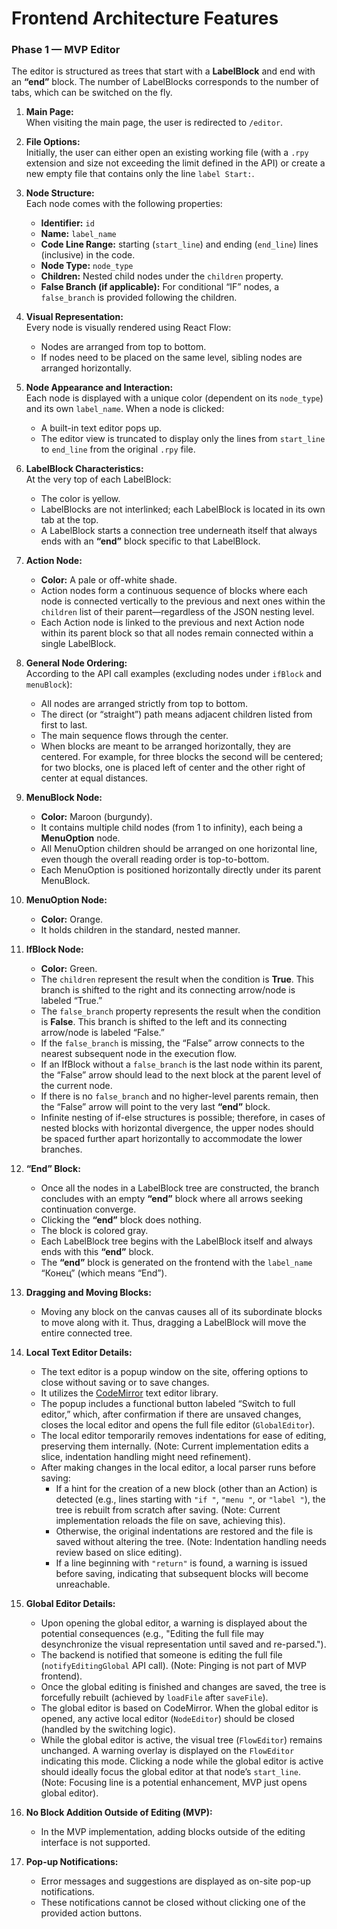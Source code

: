 # Frontend Architecture Features

### Phase 1 — MVP Editor

The editor is structured as trees that start with a **LabelBlock** and end with an **“end”** block. The number of LabelBlocks corresponds to the number of tabs, which can be switched on the fly.

1. **Main Page:**  
   When visiting the main page, the user is redirected to `/editor`.

2. **File Options:**  
   Initially, the user can either open an existing working file (with a `.rpy` extension and size not exceeding the limit defined in the API) or create a new empty file that contains only the line `label Start:`.

3. **Node Structure:**  
   Each node comes with the following properties:
   - **Identifier:** `id`
   - **Name:** `label_name`
   - **Code Line Range:** starting (`start_line`) and ending (`end_line`) lines (inclusive) in the code.
   - **Node Type:** `node_type`
   - **Children:** Nested child nodes under the `children` property.
   - **False Branch (if applicable):** For conditional “IF” nodes, a `false_branch` is provided following the children.

4. **Visual Representation:**  
   Every node is visually rendered using React Flow:
   - Nodes are arranged from top to bottom.
   - If nodes need to be placed on the same level, sibling nodes are arranged horizontally.

5. **Node Appearance and Interaction:**  
   Each node is displayed with a unique color (dependent on its `node_type`) and its own `label_name`. When a node is clicked:
   - A built-in text editor pops up.
   - The editor view is truncated to display only the lines from `start_line` to `end_line` from the original `.rpy` file.

6. **LabelBlock Characteristics:**  
   At the very top of each LabelBlock:
   - The color is yellow.
   - LabelBlocks are not interlinked; each LabelBlock is located in its own tab at the top.
   - A LabelBlock starts a connection tree underneath itself that always ends with an **“end”** block specific to that LabelBlock.

7. **Action Node:**  
   - **Color:** A pale or off-white shade.
   - Action nodes form a continuous sequence of blocks where each node is connected vertically to the previous and next ones within the `children` list of their parent—regardless of the JSON nesting level.
   - Each Action node is linked to the previous and next Action node within its parent block so that all nodes remain connected within a single LabelBlock.

8. **General Node Ordering:**  
   According to the API call examples (excluding nodes under `ifBlock` and `menuBlock`):
   - All nodes are arranged strictly from top to bottom.
   - The direct (or “straight”) path means adjacent children listed from first to last.
   - The main sequence flows through the center.
   - When blocks are meant to be arranged horizontally, they are centered. For example, for three blocks the second will be centered; for two blocks, one is placed left of center and the other right of center at equal distances.

9. **MenuBlock Node:**  
   - **Color:** Maroon (burgundy).
   - It contains multiple child nodes (from 1 to infinity), each being a **MenuOption** node.
   - All MenuOption children should be arranged on one horizontal line, even though the overall reading order is top-to-bottom.
   - Each MenuOption is positioned horizontally directly under its parent MenuBlock.

10. **MenuOption Node:**  
    - **Color:** Orange.
    - It holds children in the standard, nested manner.

11. **IfBlock Node:**  
    - **Color:** Green.
    - The `children` represent the result when the condition is **True**. This branch is shifted to the right and its connecting arrow/node is labeled “True.”
    - The `false_branch` property represents the result when the condition is **False**. This branch is shifted to the left and its connecting arrow/node is labeled “False.”
    - If the `false_branch` is missing, the “False” arrow connects to the nearest subsequent node in the execution flow.
    - If an IfBlock without a `false_branch` is the last node within its parent, the “False” arrow should lead to the next block at the parent level of the current node.
    - If there is no `false_branch` and no higher-level parents remain, then the “False” arrow will point to the very last **“end”** block.
    - Infinite nesting of if-else structures is possible; therefore, in cases of nested blocks with horizontal divergence, the upper nodes should be spaced further apart horizontally to accommodate the lower branches.

12. **“End” Block:**  
    - Once all the nodes in a LabelBlock tree are constructed, the branch concludes with an empty **“end”** block where all arrows seeking continuation converge.
    - Clicking the **“end”** block does nothing.
    - The block is colored gray.
    - Each LabelBlock tree begins with the LabelBlock itself and always ends with this **“end”** block.
    - The **“end”** block is generated on the frontend with the `label_name` “Конец” (which means “End”).

13. **Dragging and Moving Blocks:**  
    - Moving any block on the canvas causes all of its subordinate blocks to move along with it. Thus, dragging a LabelBlock will move the entire connected tree.

14. **Local Text Editor Details:**  
    - The text editor is a popup window on the site, offering options to close without saving or to save changes.
    - It utilizes the [CodeMirror](https://www.npmjs.com/package/%40uiw/react-codemirror?activeTab=readme) text editor library.
    - The popup includes a functional button labeled “Switch to full editor,” which, after confirmation if there are unsaved changes, closes the local editor and opens the full file editor (`GlobalEditor`).
    - The local editor temporarily removes indentations for ease of editing, preserving them internally. (Note: Current implementation edits a slice, indentation handling might need refinement).
    - After making changes in the local editor, a local parser runs before saving:
      - If a hint for the creation of a new block (other than an Action) is detected (e.g., lines starting with `"if "`, `"menu "`, or `"label "`), the tree is rebuilt from scratch after saving. (Note: Current implementation reloads the file on save, achieving this).
      - Otherwise, the original indentations are restored and the file is saved without altering the tree. (Note: Indentation handling needs review based on slice editing).
      - If a line beginning with `"return"` is found, a warning is issued before saving, indicating that subsequent blocks will become unreachable.

15. **Global Editor Details:**  
    - Upon opening the global editor, a warning is displayed about the potential consequences (e.g., "Editing the full file may desynchronize the visual representation until saved and re-parsed.").
    - The backend is notified that someone is editing the full file (`notifyEditingGlobal` API call). (Note: Pinging is not part of MVP frontend).
    - Once the global editing is finished and changes are saved, the tree is forcefully rebuilt (achieved by `loadFile` after `saveFile`).
    - The global editor is based on CodeMirror. When the global editor is opened, any active local editor (`NodeEditor`) should be closed (handled by the switching logic).
    - While the global editor is active, the visual tree (`FlowEditor`) remains unchanged. A warning overlay is displayed on the `FlowEditor` indicating this mode. Clicking a node while the global editor is active should ideally focus the global editor at that node’s `start_line`. (Note: Focusing line is a potential enhancement, MVP just opens global editor).

16. **No Block Addition Outside of Editing (MVP):**  
    - In the MVP implementation, adding blocks outside of the editing interface is not supported.

17. **Pop-up Notifications:**  
    - Error messages and suggestions are displayed as on-site pop-up notifications.
    - These notifications cannot be closed without clicking one of the provided action buttons.
